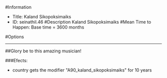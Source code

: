 #Information
 - Title: Kaland Sikopoksimaiks
 - ID: seinathil.46
#Description
Kaland Sikopoksimaiks
#Mean Time to Happen:
Base time = 3600 months

#Options

___
##Glory be to this amazing musician!

###Efects:<ul><li>country gets the modifier "A90_kaland_sikopoksimaiks" for 10 years</li></ul>
